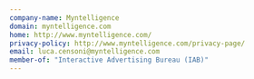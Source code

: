 ```yaml
---
company-name: Myntelligence
domain: myntelligence.com
home: http://www.myntelligence.com/
privacy-policy: http://www.myntelligence.com/privacy-page/
email: luca.censoni@myntelligence.com
member-of: "Interactive Advertising Bureau (IAB)"
---
```





